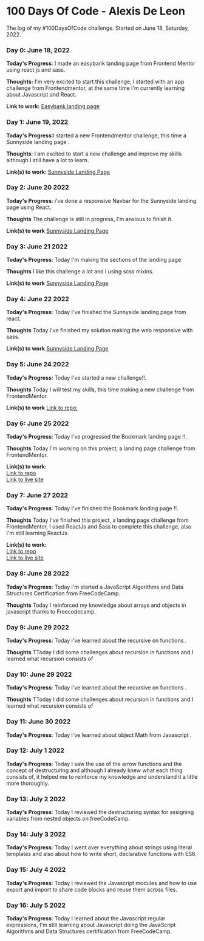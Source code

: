 # 100 Days Of Code - Alexis De Leon
The log of my #100DaysOfCode challenge. Started on June 18, Saturday, 2022.

### Day 0: June 18, 2022 

**Today's Progress**: I made an easybank landing page from Frontend Mentor using react js and sass.

**Thoughts:** I'm very excited to start this challenge, I started with an app challenge from Frontendmentor, at the same time i'm currently learning about Javascript and React.

**Link to work:** [Easybank landing page](https://easybank-landing-page-react-js.vercel.app/)

### Day 1: June 19, 2022 

**Today's Progress**:I started a new Frontendmentor challenge, this time a Sunnyside landing page .

**Thoughts**: I am excited to start a new challenge and improve my skills although I still have a lot to learn.

**Link(s) to work**: [Sunnyside Landing Page](https://sunnyside-landing-page-seven.vercel.app/)


### Day 2: June 20 2022

**Today's Progress**: i've done a responsive Navbar for the Sunnyside landing page using React.

**Thoughts** The challenge is still in progress, I'm anxious to finish it.

**Link(s) to work** [Sunnyside Landing Page](https://sunnyside-landing-page-seven.vercel.app/)

### Day 3: June 21 2022

**Today's Progress**: Today I'm making the sections of the landing page

**Thoughts** I like this challenge a lot and I using scss mixins.

**Link(s) to work** [Sunnyside Landing Page](https://sunnyside-landing-page-seven.vercel.app/)

### Day 4: June 22 2022

**Today's Progress**: Today I've finished the Sunnyside landing page from react.

**Thoughts** Today I've finished my solution making the web responsive with sass.

**Link(s) to work** [Sunnyside Landing Page](https://sunnyside-landing-page-seven.vercel.app/)

### Day 5: June 24 2022

**Today's Progress**: Today I've started a new challenge!!.

**Thoughts** Today I will test my skills, this time making a new challenge from FrontendMentor.

**Link(s) to work** [Link to repo:](https://github.com/alexisdlr/Bookmark-landing-page)


### Day 6: June 25 2022

**Today's Progress**: Today I've progressed the Bookmark landing page !!.

**Thoughts** Today I'm working on this project, a landing page challenge from FrontendMentor.

**Link(s) to work:** <br> [Link to repo](https://github.com/alexisdlr/Bookmark-landing-page) <br>
                    [Link to live site](https://bookmark-landing-page-two.vercel.app/)
             

### Day 7: June 27 2022

**Today's Progress**: Today I've finished the Bookmark landing page !!.

**Thoughts** Today I've finished this project, a landing page challenge from FrontendMentor, I used ReactJs and Sass to complete this challenge, also I'm still learning ReactJs.

**Link(s) to work:** <br> [Link to repo](https://github.com/alexisdlr/Bookmark-landing-page) <br>
                    [Link to live site](https://bookmark-landing-page-two.vercel.app/)             

### Day 8: June 28 2022

**Today's Progress**: Today i'm started a JavaScript Algorithms and Data Structures Certification from FreeCodeCamp.

**Thoughts** Today I reinforced my knowledge about arrays and objects in javascript thanks to Freecodecamp.

### Day 9: June 29 2022

**Today's Progress**: Today i've learned about the recursive on functions .

**Thoughts** TToday I did some challenges about recursion in functions and I learned what recursion consists of

### Day 10: June 29 2022

**Today's Progress**: Today i've learned about the recursive on functions .

**Thoughts** TToday I did some challenges about recursion in functions and I learned what recursion consists of

### Day 11: June 30 2022

**Today's Progress**: Today i've learned about object Math from Javascript .

### Day 12: July 1 2022

**Today's Progress**: Today I saw the use of the arrow functions and the concept of destructuring and although I already knew what each thing consists of, it helped me to reinforce my knowledge and understand it a little more thoroughly.

### Day 13: July 2 2022

**Today's Progress**: Today I reviewed the destructuring syntax for assigning variables from nested objects on freeCodeCamp.

### Day 14: July 3 2022

**Today's Progress**: Today I went over everything about strings using literal templates and also about how to write short, declarative functions with ES6.

### Day 15: July 4 2022 

**Today's Progress**: Today I reviewed the Javascript modules and how to use export and import to share code blocks and reuse them across files.

### Day 16: July 5 2022

**Today's Progress**: Today I learned about the Javascript regular expressions, I'm still learning about Javascript doing the JavaScript Algorithms and Data Structures certification from FreeCodeCamp.


